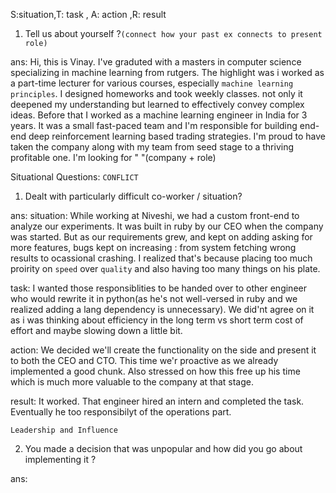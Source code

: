 S:situation,T: task , A: action ,R: result

1. Tell us about yourself ?`(connect how your past ex connects to present role)`

ans: Hi, this is Vinay. I've graduted with a masters in computer science specializing in machine learning from rutgers. The highlight was i worked as a part-time lecturer for various
courses, especially `machine learning principles`. I designed homeworks and took weekly classes. not only it deepened my understanding but learned to effectively convey complex ideas. Before that
I worked as a machine learning engineer in India for 3 years. It was a small fast-paced team and I'm responsible for building end-end deep reinforcement learning based trading strategies. I'm proud to have taken the company along with my team from seed
stage to a thriving profitable one. I'm looking for " "(company + role)

Situational Questions:
`CONFLICT`

1. Dealt with particularly difficult co-worker / situation?

ans: 
situation: While working at Niveshi, we had a custom front-end to analyze our experiments. It was built in ruby by our CEO when the company was started. But as our requirements
grew, and kept on adding asking for more features, bugs kept on increasing : from system fetching wrong results to ocassional crashing. I realized that's because placing too much proirity on `speed` over `quality` and also
having too many things on his plate.

task:  I wanted those responsiblities to be handed over to other engineer who would rewrite it in python(as he's not well-versed in ruby and we realized adding a lang dependency is unnecessary). We did'nt agree on it as i was thinking about efficiency in the long term vs short term cost of effort and maybe slowing down a little bit.

action: We decided we'll create the functionality on the side and present it to both the CEO and CTO. This time we'r proactive as we already implemented a good chunk. Also stressed on how this free up his time which is much more valuable to the company at that stage.

result: It worked. That engineer hired an intern and completed the task. Eventually he too responsibilyt of the operations part.

`Leadership and Influence`

2. You made a decision that was unpopular and how did you go about implementing it ?

ans: 
